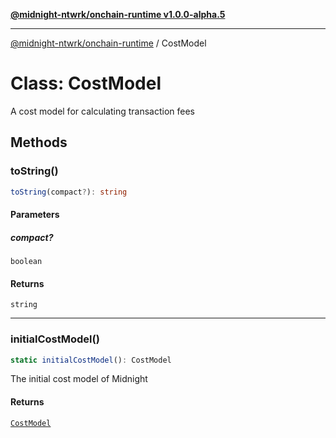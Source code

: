 [**@midnight-ntwrk/onchain-runtime v1.0.0-alpha.5**](../README.md)

***

[@midnight-ntwrk/onchain-runtime](../globals.md) / CostModel

# Class: CostModel

A cost model for calculating transaction fees

## Methods

### toString()

```ts
toString(compact?): string
```

#### Parameters

##### compact?

`boolean`

#### Returns

`string`

***

### initialCostModel()

```ts
static initialCostModel(): CostModel
```

The initial cost model of Midnight

#### Returns

[`CostModel`](CostModel.md)
